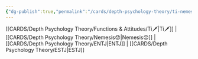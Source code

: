 ```yaml
---
{"dg-publish":true,"permalink":"/cards/depth-psychology-theory/ti-nemesis/","created":"2023-01-05T12:05:48.582+01:00","updated":"2023-04-23T14:04:55.903+02:00"}
---
```


[[CARDS/Depth Psychology Theory/Functions & Attitudes/Ti🗡️\|Ti🗡️]] | [[CARDS/Depth Psychology Theory/Nemesis😟\|Nemesis😟]] | [[CARDS/Depth Psychology Theory/ENTJ\|ENTJ]] | [[CARDS/Depth Psychology Theory/ESTJ\|ESTJ]] 

